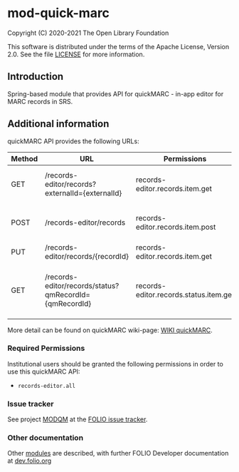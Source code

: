 # mod-quick-marc

Copyright (C) 2020-2021 The Open Library Foundation

This software is distributed under the terms of the Apache License,
Version 2.0. See the file [LICENSE](LICENSE) for more information.

## Introduction
Spring-based module that provides API for quickMARC - in-app editor for MARC records in SRS.

## Additional information
quickMARC API provides the following URLs:

|  Method | URL| Permissions  | Description  | 
|---|---|---|---|
| GET | /records-editor/records?externalId={externalId}  |records-editor.records.item.get   | Retrieves QuickMarc by external id  |
| POST| /records-editor/records|records-editor.records.item.post| Create a new MARC and Instance records|
| PUT | /records-editor/records/{recordId}  |records-editor.records.item.get   | Updates SRS record |
| GET | /records-editor/records/status?qmRecordId={qmRecordId}  |records-editor.records.status.item.get   | Retrieves status of MARC bibliographic record creation  |

More detail can be found on quickMARC wiki-page: [WIKI quickMARC](https://wiki.folio.org/pages/viewpage.action?pageId=36571766).

### Required Permissions
Institutional users should be granted the following permissions in order to use this quickMARC API:
- `records-editor.all`

### Issue tracker
See project [MODQM](https://issues.folio.org/browse/MODQM)
at the [FOLIO issue tracker](https://dev.folio.org/guidelines/issue-tracker).


### Other documentation
Other [modules](https://dev.folio.org/source-code/#server-side) are described,
with further FOLIO Developer documentation at
[dev.folio.org](https://dev.folio.org/)
